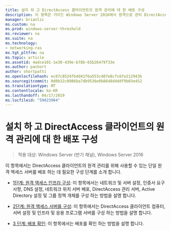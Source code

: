 ```yaml
---
title: 설치 하 고 DirectAccess 클라이언트의 원격 관리에 대 한 배포 구성
description: 이 항목은 가이드 Windows Server 2016에서 원격으로 관리 DirectAccess 클라이언트의 일부입니다.
manager: brianlic
ms.custom: na
ms.prod: windows-server-threshold
ms.reviewer: na
ms.suite: na
ms.technology:
- networking-ras
ms.tgt_pltfrm: na
ms.topic: article
ms.assetid: 4adce101-1e30-439e-b78b-65b26479f33e
ms.author: pashort
author: shortpatti
ms.openlocfilehash: ec87c8524fb4d41f6a553c407e8cfc6fe212943b
ms.sourcegitcommit: 0d0b32c8986ba7db9536e0b8648d4ddf9b03e452
ms.translationtype: MT
ms.contentlocale: ko-KR
ms.lasthandoff: 04/17/2019
ms.locfileid: "59823984"
---
```

# <a name="install-and-configure-deployment-for-remote-management-of-directaccess-clients"></a>설치 하 고 DirectAccess 클라이언트의 원격 관리에 대 한 배포 구성

>적용 대상: Windows Server (반기 채널), Windows Server 2016

이 항목에서는 DirectAccess 클라이언트의 원격 관리를 위해 사용할 수 있는 단일 원격 액세스 서버를 배포 하는 데 필요한 구성 단계를 소개 합니다.  
  
-   [1단계: 원격 액세스 인프라 구성](Step-1-Configure-the-Remote-Access-Infrastructure.md): 이 항목에서는 네트워크 및 서버 설정, 인증서 요구 사항, DNS 설정, 네트워크 위치 서버 배포, DirectAccess 관리 서버, Active Directory 설정 및 그룹 정책 개체를 구성 하는 방법을 설명 합니다.  
  
-   [2단계: 원격 액세스 서버를 구성](Step-2-Configure-the-Remote-Access-Server.md): 이 항목에서는 DirectAccess 클라이언트 컴퓨터, 서버 설정 및 인프라 및 응용 프로그램 서버를 구성 하는 방법을 설명 합니다.  
  
-   [3 단계: 배포 확인](Step-3-Verify-the-Deployment_2.md): 이 항목에서는 배포를 확인 하는 방법을 설명 합니다.  
  



